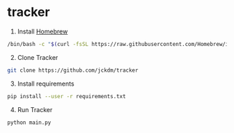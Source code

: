# tracker

1. Install [Homebrew](https://brew.sh/)
```bash
/bin/bash -c "$(curl -fsSL https://raw.githubusercontent.com/Homebrew/install/master/install.sh)"
```
2. Clone Tracker
```bash
git clone https://github.com/jckdm/tracker
```
3. Install requirements
```bash
pip install --user -r requirements.txt
```
4. Run Tracker
```bash
python main.py
```
